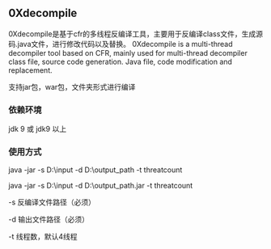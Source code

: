 ## 0Xdecompile

0Xdecompile是基于cfr的多线程反编译工具，主要用于反编译class文件，生成源码.java文件，进行修改代码以及替换。
0Xdecompile is a multi-thread decompiler tool based on CFR, mainly used for multi-thread decompiler class file, source code generation. Java file, code modification and replacement.

支持jar包，war包，文件夹形式进行编译

### 依赖环境

jdk 9 或 jdk9 以上



### **使用方式**

java -jar -s D:\input -d D:\output_path -t threatcount

java -jar -s D:\input -d D:\output_path.jar -t threatcount 

-s	反编译文件路径（必须）

-d	输出文件路径（必须）

-t	线程数，默认4线程
